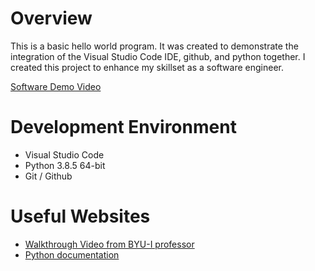 # Overview

This is a basic hello world program. It was created to demonstrate the integration of the Visual Studio Code IDE, github, and python together. I created this project to enhance my skillset as a software engineer.

[Software Demo Video](https://youtu.be/pZpcqHcp2zY)

# Development Environment

* Visual Studio Code
* Python 3.8.5 64-bit
* Git / Github

# Useful Websites

* [Walkthrough Video from BYU-I professor](https://video.byui.edu/media/t/1_zyyx43ke)
* [Python documentation](https://docs.python.org/3.8/)